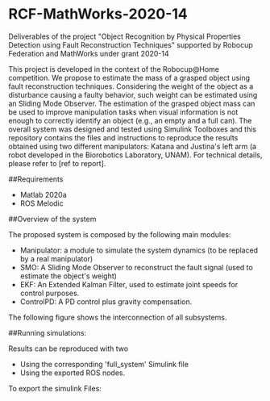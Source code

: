 # RCF-MathWorks-2020-14
Deliverables of the project "Object Recognition by Physical Properties Detection using Fault Reconstruction Techniques" supported by Robocup Federation and MathWorks under grant 2020-14

This project is developed in the context of the Robocup@Home competition. We propose to estimate the mass of a grasped object using fault reconstruction techniques. Considering the weight of the object as a disturbance causing a faulty behavior, such weight can be estimated using an Sliding Mode Observer. The estimation of the grasped object mass can be used to improve manipulation tasks when visual information is not enough to correctly identify an object (e.g., an empty and a full can). The overall system was designed and tested using Simulink Toolboxes and this repository contains the files and instructions to reproduce the results obtained using two different manipulators: Katana and Justina's left arm (a robot developed in the Biorobotics Laboratory, UNAM). For technical details, please refer to [ref to report].

##Requirements
* Matlab 2020a
* ROS Melodic

##Overview of the system

The proposed system is composed by the following main modules:

* Manipulator: a module to simulate the system dynamics (to be replaced by a real manipulator)
* SMO: A Sliding Mode Observer to reconstruct the fault signal (used to estimate the object's weight)
* EKF: An Extended Kalman Filter, used to estimate joint speeds for control purposes.
* ControlPD: A PD control plus gravity compensation.

The following figure shows the interconnection of all subsystems.

##Running simulations:

Results can be reproduced with two 
* Using the corresponding 'full_system' Simulink file
* Using the exported ROS nodes.

To export the simulink Files:
